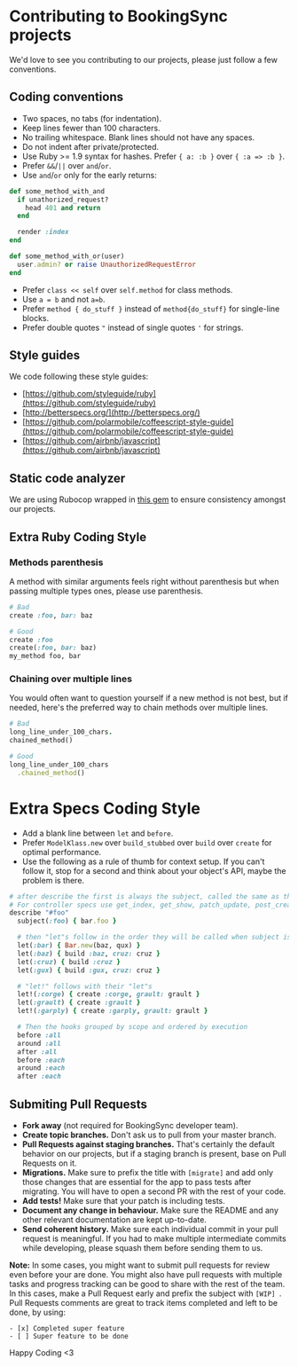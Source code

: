 # Contributing to BookingSync projects

We'd love to see you contributing to our projects, please just follow a few conventions.

## Coding conventions

- Two spaces, no tabs (for indentation).
- Keep lines fewer than 100 characters.
- No trailing whitespace. Blank lines should not have any spaces.
- Do not indent after private/protected.
- Use Ruby >= 1.9 syntax for hashes. Prefer `{ a: :b }` over `{ :a => :b }`.
- Prefer `&&`/`||` over `and`/`or`.
- Use `and`/`or` only for the early returns:
``` ruby
def some_method_with_and
  if unathorized_request?
    head 401 and return
  end

  render :index
end

def some_method_with_or(user)
  user.admin? or raise UnauthorizedRequestError
end
```
- Prefer `class << self` over `self.method` for class methods.
- Use `a = b` and not `a=b`.
- Prefer `method { do_stuff }` instead of `method{do_stuff}` for single-line blocks.
- Prefer double quotes `"` instead of single quotes `'` for strings.

## Style guides

We code following these style guides:

- [https://github.com/styleguide/ruby](https://github.com/styleguide/ruby)
- [http://betterspecs.org/](http://betterspecs.org/)
- [https://github.com/polarmobile/coffeescript-style-guide](https://github.com/polarmobile/coffeescript-style-guide)
- [https://github.com/airbnb/javascript](https://github.com/airbnb/javascript)

## Static code analyzer

We are using Rubocop wrapped in [this gem](https://github.com/BookingSync/bookingsync-stylecheck) to ensure consistency amongst our projects.

## Extra Ruby Coding Style

### Methods parenthesis

A method with similar arguments feels right without parenthesis but when passing multiple types ones, please use parenthesis.

```ruby
# Bad
create :foo, bar: baz

# Good
create :foo
create(:foo, bar: baz)
my_method foo, bar
```

### Chaining over multiple lines

You would often want to question yourself if a new method is not best, but if needed,
here's the preferred way to chain methods over multiple lines.

```ruby
# Bad
long_line_under_100_chars.
chained_method()

# Good
long_line_under_100_chars
  .chained_method()
```

# Extra Specs Coding Style

- Add a blank line between `let` and `before`.
- Prefer `ModelKlass.new` over `build_stubbed` over `build` over `create` for optimal performance.
- Use the following as a rule of thumb for context setup. If you can't follow it, stop for a second and think about your object's API, maybe the problem is there.

```ruby
# after describe the first is always the subject, called the same as the described method.
# For controller specs use get_index, get_show, patch_update, post_create, delete_destroy, etc.
describe "#foo"
  subject(:foo) { bar.foo }

  # then "let"s follow in the order they will be called when subject is invoked
  let(:bar) { Bar.new(baz, qux) }
  let(:baz) { build :baz, cruz: cruz }
  let(:cruz) { build :cruz }
  let(:gux) { build :gux, cruz: cruz }

  # "let!" follows with their "let"s
  let!(:corge) { create :corge, grault: grault }
  let(:grault) { create :grault }
  let!(:garply) { create :garply, grault: grault }

  # Then the hooks grouped by scope and ordered by execution
  before :all
  around :all
  after :all
  before :each
  around :each
  after :each
```

## Submiting Pull Requests

- **Fork away** (not required for BookingSync developer team).
- **Create topic branches.** Don't ask us to pull from your master branch.
- **Pull Requests against staging branches.** That's certainly the default behavior on our projects, but if a staging branch is present, base on Pull Requests on it.
- **Migrations.** Make sure to prefix the title with `[migrate]` and add only those changes that are essential for the app to pass tests after migrating. You will have to open a second PR with the rest of your code.
- **Add tests!** Make sure that your patch is including tests.
- **Document any change in behaviour.** Make sure the README and any other relevant documentation are kept up-to-date.
- **Send coherent history.** Make sure each individual commit in your pull request is meaningful. If you had to make multiple intermediate commits while developing, please squash them before sending them to us.

**Note:** In some cases, you might want to submit pull requests for review even before your are done. You might also have pull requests with multiple tasks and progress tracking can be good to share with the rest of the team. In this cases, make a Pull Request early and prefix the subject with `[WIP] `. Pull Requests comments are great to track items completed and left to be done, by using:

```
- [x] Completed super feature
- [ ] Super feature to be done
```

Happy Coding <3
